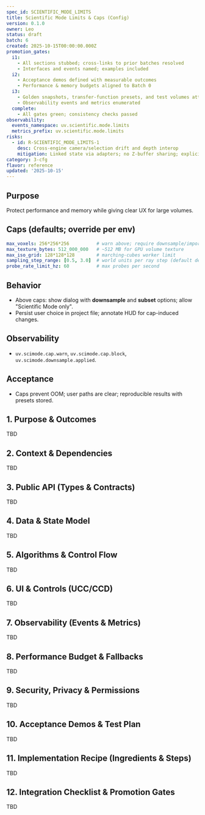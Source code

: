 ```yaml
---
spec_id: SCIENTIFIC_MODE_LIMITS
title: Scientific Mode Limits & Caps (Config)
version: 0.1.0
owner: Leo
status: draft
batch: 6
created: 2025-10-15T00:00:00.000Z
promotion_gates:
  i1:
    - All sections stubbed; cross-links to prior batches resolved
    - Interfaces and events named; examples included
  i2:
    - Acceptance demos defined with measurable outcomes
    - Performance & memory budgets aligned to Batch 0
  i3:
    - Golden snapshots, transfer-function presets, and test volumes attached
    - Observability events and metrics enumerated
  complete:
    - All gates green; consistency checks passed
observability:
  events_namespace: uv.scientific.mode.limits
  metrics_prefix: uv.scientific.mode.limits
risks:
  - id: R-SCIENTIFIC_MODE_LIMITS-1
    desc: Cross-engine camera/selection drift and depth interop
    mitigation: Linked state via adapters; no Z-buffer sharing; explicit conversions with tests
category: 3-cfg
flavor: reference
updated: '2025-10-15'
---
```


## Purpose
Protect performance and memory while giving clear UX for large volumes.

## Caps (defaults; override per env)
```yaml
max_voxels: 256*256*256          # warn above; require downsample/import
max_texture_bytes: 512_000_000   # ~512 MB for GPU volume texture
max_iso_grid: 128*128*128        # marching-cubes worker limit
sampling_step_range: [0.5, 3.0]  # world units per ray step (default depends on spacing)
probe_rate_limit_hz: 60          # max probes per second
```
## Behavior
- Above caps: show dialog with **downsample** and **subset** options; allow "Scientific Mode only".
- Persist user choice in project file; annotate HUD for cap-induced changes.

## Observability
- `uv.scimode.cap.warn`, `uv.scimode.cap.block`, `uv.scimode.downsample.applied`.

## Acceptance
- Caps prevent OOM; user paths are clear; reproducible results with presets stored.

## 1. Purpose & Outcomes
TBD


## 2. Context & Dependencies
TBD


## 3. Public API (Types & Contracts)
TBD


## 4. Data & State Model
TBD


## 5. Algorithms & Control Flow
TBD


## 6. UI & Controls (UCC/CCD)
TBD


## 7. Observability (Events & Metrics)
TBD


## 8. Performance Budget & Fallbacks
TBD


## 9. Security, Privacy & Permissions
TBD


## 10. Acceptance Demos & Test Plan
TBD


## 11. Implementation Recipe (Ingredients & Steps)
TBD


## 12. Integration Checklist & Promotion Gates
TBD
